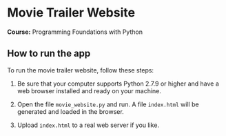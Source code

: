 # Movie Trailer Website

**Course:**	Programming Foundations with Python

## How to run the app

To run the movie trailer website, follow these steps:

1. Be sure that your computer supports Python 2.7.9 or higher and have a web browser installed and ready on your machine.

2. Open the file `movie_website.py` and run. A file `index.html` will be generated and loaded in the browser.

3. Upload `index.html` to a real web server if you like.

